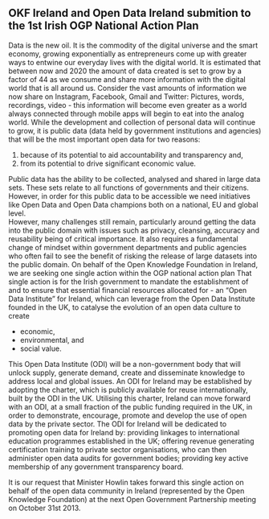 OKF Ireland and Open Data Ireland submition to the 1st Irish OGP National Action Plan
----------------------------------------------------------------------------------------
Data is the new oil. It is the commodity of the digital universe and the smart economy, growing exponentially as entrepreneurs come up with greater ways to entwine our everyday lives with the digital world.
It is estimated that between now and 2020 the amount of data created is set to grow by a factor of 44 as we consume and share more information with the digital world that is all around us. Consider the vast amounts of information we now share on Instagram, Facebook, Gmail and Twitter: Pictures, words, recordings, video - this information will become even greater as a world always connected through mobile apps will begin to eat into the analog world. 
While the development and collection of personal data will continue to grow, it is public data (data held by government institutions and agencies) that will be the most important open data for two reasons: 

1) because of its potential to aid accountability and transparency and, 
2) from its potential to drive significant economic value. 

Public data has the ability to be collected, analysed and shared in large data sets. These sets relate to all functions of governments and their citizens. However, in order for this public data to be accessible we need initiatives like Open Data and Open Data champions both on a national, EU and global level.  
However, many challenges still remain, particularly around getting the data into the public domain with issues such as privacy, cleansing, accuracy and reusability being of critical importance. It also requires a fundamental change of mindset within government departments and public agencies who often fail to see the benefit of risking the release of large datasets into the public domain.
On behalf of the Open Knowledge Foundation in Ireland, we are seeking one single action within the OGP national action plan That single action is for the Irish government to mandate the establishment of and to ensure that essential financial resources allocated for - an “Open Data Institute” for Ireland, which can 
leverage from the Open Data Institute founded in the UK, to catalyse the evolution of an open data culture to create 
 + economic, 
 + environmental, and 
 + social value.
 
This Open Data Institute (ODI) will be a non-government body that will unlock supply, generate demand, create and disseminate knowledge to address local and global issues.
An ODI for Ireland may be established by adopting the charter, which is publicly available for reuse internationally, built by the ODI in the UK. Utilising this charter, Ireland can move forward with an ODI, at a small fraction of the public funding required in the UK, in order to demonstrate, encourage, promote and develop the use of open data by the private sector.
The ODI for Ireland will be dedicated to promoting open data for Ireland by: providing linkages to international education programmes established in the UK; 
offering revenue generating certification training to private sector organisations, who can then administer open data audits for government bodies; 
providing key active membership of any government transparency board.

It is our request that Minister Howlin takes forward this single action on behalf of the open data community in Ireland (represented by the Open Knowledge Foundation) at the next Open Government Partnership meeting on October 31st 2013.
